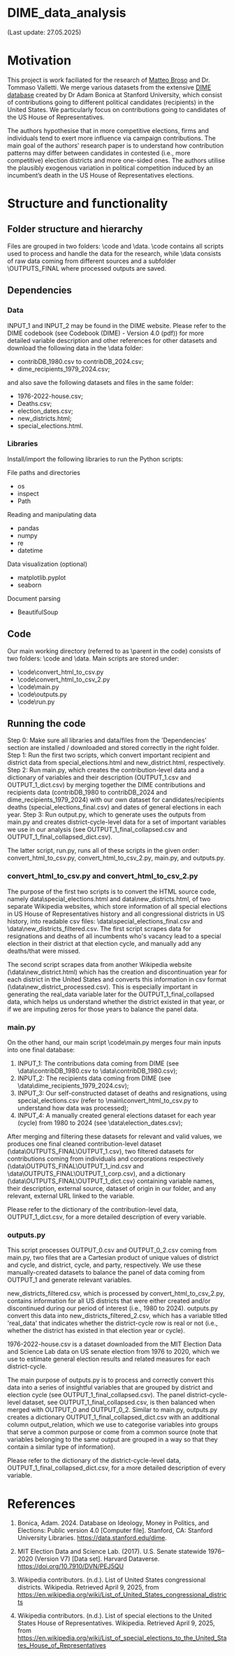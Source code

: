 # DIME_data_analysis

(Last update: 27.05.2025)

# Motivation

This project is work faciliated for the research of [Matteo Broso](https://github.com/Mbroso21) and Dr. Tommaso Valletti. We merge various datasets from the extensive [DIME database](https://data.stanford.edu/dime) created by Dr Adam Bonica at Stanford University, which consist of contributions going to different political candidates (recipients) in the United States. We particularly focus on contributions going to candidates of the US House of Representatives. 

The authors hypothesise that in more competitive elections, firms and individuals tend to exert more influence via campaign contributions. The main goal of the authors' research paper is to understand how contribution patterns may differ between candidates in contested (i.e., more competitive) election districts and more one-sided ones. The authors utilise the plausibly exogenous variation in political competition induced by an incumbent’s death in the US House of Representatives elections. 

# Structure and functionality

## Folder structure and hierarchy

Files are grouped in two folders: \code and \data. \code contains all scripts used to process and handle the data for the research, while \data consists of raw data coming from different sources and a subfolder \OUTPUTS_FINAL where processed outputs are saved.

## Dependencies

### Data
INPUT_1 and INPUT_2 may be found in the DIME website. Please refer to the DIME codebook (see Codebook (DIME) - Version 4.0 (pdf)) for more detailed variable description and other references for other datasets and download the following data in the \data folder:

- contribDB_1980.csv to contribDB_2024.csv;
- dime_recipients_1979_2024.csv;

and also save the following datasets and files in the same folder: 

- 1976-2022-house.csv; 
- Deaths.csv;
- election_dates.csv;
- new_districts.html;
- special_elections.html.

### Libraries
Install/import the following libraries to run the Python scripts:

File paths and directories
- os
- inspect
- Path

Reading and manipulating data
- pandas
- numpy
- re
- datetime

Data visualization (optional)
- matplotlib.pyplot
- seaborn

Document parsing
- BeautifulSoup


## Code

Our main working directory (referred to as \parent in the code) consists of two folders: \code and \data. Main scripts are stored under:

- \code\convert_html_to_csv.py
- \code\convert_html_to_csv_2.py
- \code\main.py
- \code\outputs.py
- \code\run.py

## Running the code 

Step 0: Make sure all libraries and data/files from the 'Dependencies' section are installed / downloaded and stored correctly in the right folder.
Step 1: Run the first two scripts, which convert important recipient and district data from special_elections.html and new_district.html, respectively.
Step 2: Run main.py, which creates the contribution-level data and a dictionary of variables and their description (OUTPUT_1.csv and OUTPUT_1_dict.csv) by merging together the DIME contributions and recipients data (contribDB_1980 to contribDB_2024 and dime_recipients_1979_2024) with our own dataset for candidates/recipients deaths (special_elections_final.csv) and dates of general elections in each year.
Step 3: Run output.py, which to generate uses the outputs from main.py and creates district-cycle-level data for a set of important variables we use in our analysis (see OUTPUT_1_final_collapsed.csv and OUTPUT_1_final_collapsed_dict.csv).

The latter script, run.py, runs all of these scripts in the given order: convert_html_to_csv.py, convert_html_to_csv_2.py, main.py, and outputs.py. 

### convert_html_to_csv.py and convert_html_to_csv_2.py

The purpose of the first two scripts is to convert the HTML source code, namely data\special_elections.html and data\new_districts.html, of two separate Wikipedia websites, which store information of all special elections in US House of Representatives history and all congressional districts in US history, into readable csv files: \data\special_elections_final.csv and \data\new_districts_filtered.csv. 
The first script scrapes data for resignations and deaths of all incumbents who's vacancy lead to a special election in their district at that election cycle, and manually add any deaths/that were missed.

The second script scrapes data from another Wikipedia website (\data\new_district.html) which has the creation and discontinuation year for each district in the United States and converts this information in csv format (\data\new_district_processed.csv). This is especially important in generating the real_data variable later for the OUTPUT_1_final_collapsed data, which helps us understand whether the district existed in that year, or if we are imputing zeros for those years to balance the panel data.

### main.py

On the other hand, our main script \code\main.py merges four main inputs into one final database:

1. INPUT_1: The contributions data coming from DIME (see \data\contribDB_1980.csv to \data\contribDB_1980.csv);
2. INPUT_2: The recipients data coming from DIME (see \data\dime_recipients_1979_2024.csv);
3. INPUT_3: Our self-constructed dataset of deaths and resignations, using special_elections.csv (refer to \main\convert_html_to_csv.py to understand how data was processed);
4. INPUT_4: A manually created general elections dataset for each year (cycle) from 1980 to 2024 (see \data\election_dates.csv);

After merging and filtering these datasets for relevant and valid values, we produces one final cleaned contribution-level dataset (\data\OUTPUTS_FINAL\OUTPUT_1.csv), two filtered datasets for contributions coming from individuals and corporations respectively (\data\OUTPUTS_FINAL\OUTPUT_1_ind.csv and \data\OUTPUTS_FINAL\OUTPUT_1_corp.csv), and a dictionary (\data\OUTPUTS_FINAL\OUTPUT_1_dict.csv) containing variable names, their description, external source, dataset of origin in our folder, and any relevant, external URL linked to the variable.

Please refer to the dictionary of the contribution-level data, OUTPUT_1_dict.csv, for a more detailed description of every variable.

### outputs.py

This script processes OUTPUT_0.csv and OUTPUT_0_2.csv coming from main.py, two files that are a Cartesian product of unique values of district and cycle, and district, cycle, and party, respectively. We use these manually-created datasets to balance the panel of data coming from OUTPUT_1 and generate relevant variables.

new_districts_filtered.csv, which is processed by convert_html_to_csv_2.py, contains information for all US districts that were either created and/or discontinued during our period of interest (i.e., 1980 to 2024). outputs.py convert this data into new_districts_filtered_2.csv, which has a variable titled 'real_data' that indicates whether the district-cycle row is real or not (i.e., whether the district has existed in that election year or cycle).

1976-2022-house.csv is a dataset downloaded from the MIT Election Data and Science Lab data on US senate election from 1976 to 2020, which we use to estimate general election results and related measures for each district-cycle. 

The main purpose of outputs.py is to process and correctly convert this data into a series of insightful variables that are grouped by district and election cycle (see OUTPUT_1_final_collapsed.csv). The panel district-cycle-level dataset, see OUTPUT_1_final_collapsed.csv, is then balanced when merged with OUTPUT_0 and OUTPUT_0_2. Similar to main.py, outputs.py creates a dictionary OUTPUT_1_final_collapsed_dict.csv with an additional column output_relation, which we use to categorise variables into groups that serve a common purpose or come from a common source (note that variables belonging to the same output are grouped in a way so that they contain a similar type of information). 

Please refer to the dictionary of the district-cycle-level data, OUTPUT_1_final_collapsed_dict.csv, for a more detailed description of every variable.

# References

1. Bonica, Adam. 2024. Database on Ideology, Money in Politics, and Elections: Public version 4.0 [Computer file]. Stanford, CA: Stanford University Libraries. https://data.stanford.edu/dime.

2. MIT Election Data and Science Lab. (2017). U.S. Senate statewide 1976–2020 (Version V7) [Data set]. Harvard Dataverse. https://doi.org/10.7910/DVN/PEJ5QU

3. Wikipedia contributors. (n.d.). List of United States congressional districts. Wikipedia. Retrieved April 9, 2025, from https://en.wikipedia.org/wiki/List_of_United_States_congressional_districts

4. Wikipedia contributors. (n.d.). List of special elections to the United States House of Representatives. Wikipedia. Retrieved April 9, 2025, from https://en.wikipedia.org/wiki/List_of_special_elections_to_the_United_States_House_of_Representatives
